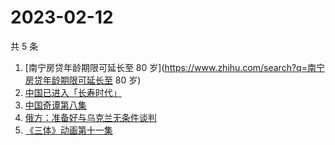 # 2023-02-12

共 5 条

<!-- BEGIN -->
<!-- 最后更新时间 Sun Feb 12 2023 16:09:55 GMT+0800 (China Standard Time) -->

1. [南宁房贷年龄期限可延长至 80
   岁](https://www.zhihu.com/search?q=南宁房贷年龄期限可延长至 80 岁)
1. [中国已进入「长寿时代」](https://www.zhihu.com/search?q=中国已进入「长寿时代」)
1. [中国奇谭第八集](https://www.zhihu.com/search?q=中国奇谭第八集)
1. [俄方：准备好与乌克兰无条件谈判](https://www.zhihu.com/search?q=俄方：准备好与乌克兰无条件谈判)
1. [《三体》动画第十一集](https://www.zhihu.com/search?q=《三体》动画第十一集)

<!-- END -->

